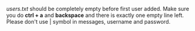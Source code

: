 <i>users.txt</i> should be completely empty before first user added. Make sure you do <b>ctrl + a</b> and <b>backspace</b> and there is exactly one empty line left.<br> Please don't use | symbol in messages, username and password.

